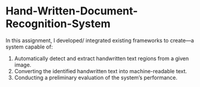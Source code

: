 # Hand-Written-Document-Recognition-System

In this assignment, I developed/ integrated existing frameworks to create—a system
capable of:
1. Automatically detect and extract handwritten text regions from a given image.
2. Converting the identified handwritten text into machine-readable text.
3. Conducting a preliminary evaluation of the system’s performance.
